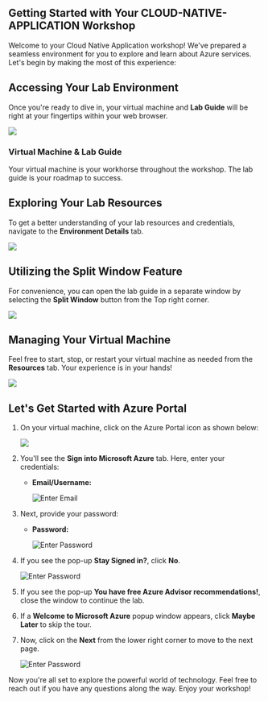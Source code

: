 ## **Getting Started with Your CLOUD-NATIVE-APPLICATION Workshop**
 
Welcome to your Cloud Native Application workshop! We've prepared a seamless environment for you to explore and learn about Azure services. Let's begin by making the most of this experience:
 
## **Accessing Your Lab Environment**
 
Once you're ready to dive in, your virtual machine and **Lab Guide** will be right at your fingertips within your web browser.

   ![](./media/GS6.png)

### **Virtual Machine & Lab Guide**
 
Your virtual machine is your workhorse throughout the workshop. The lab guide is your roadmap to success.
 
## **Exploring Your Lab Resources**
 
To get a better understanding of your lab resources and credentials, navigate to the **Environment Details** tab.

   ![](./media/GS11.png)
 
## **Utilizing the Split Window Feature**
 
For convenience, you can open the lab guide in a separate window by selecting the **Split Window** button from the Top right corner.
 
   ![](./media/GS8.png)
 
## **Managing Your Virtual Machine**
 
Feel free to start, stop, or restart your virtual machine as needed from the **Resources** tab. Your experience is in your hands!
 
  ![](./media/GS5.png)
 
## **Let's Get Started with Azure Portal**
 
1. On your virtual machine, click on the Azure Portal icon as shown below:
 
    ![](./media/GS1.png)
 
2. You'll see the **Sign into Microsoft Azure** tab. Here, enter your credentials:
 
   - **Email/Username:** <inject key="AzureAdUserEmail"></inject>
 
        ![](./media/GS2.png "Enter Email")
 
3. Next, provide your password:
 
   - **Password:** <inject key="AzureAdUserPassword"></inject>
 
        ![](./media/GS3.png "Enter Password")
 
4. If you see the pop-up **Stay Signed in?**, click **No**.

    ![](./media/GS9.png "Enter Password")

5. If you see the pop-up **You have free Azure Advisor recommendations!**, close the window to continue the lab.

6. If a **Welcome to Microsoft Azure** popup window appears, click **Maybe Later** to skip the tour.
   
7. Now, click on the **Next** from the lower right corner to move to the next page.

    ![](./media/GS4.png "Enter Password")
 
Now you're all set to explore the powerful world of technology. Feel free to reach out if you have any questions along the way. Enjoy your workshop!
